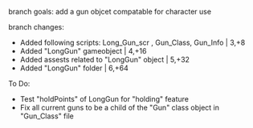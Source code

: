 branch goals: add a gun objcet compatable for character use

branch changes:

- Added following scripts: Long_Gun_scr , Gun_Class, Gun_Info | 3,+8 
- Added "LongGun" gameobject | 4,+16
- Added assests related to "LongGun" object | 5,+32
- Added "LongGun" folder | 6,+64

To Do:
- Test "holdPoints" of LongGun for "holding" feature
- Fix all current guns to be a child of the "Gun" class object in "Gun_Class" file